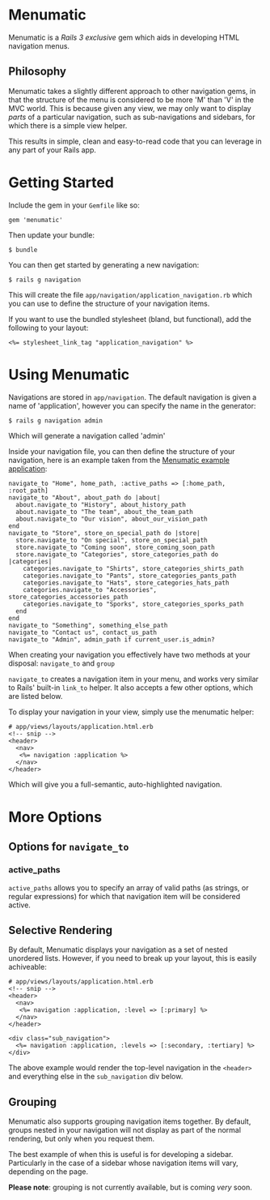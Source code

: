 # Menumatic

Menumatic is a _Rails 3 exclusive_ gem which aids in developing HTML
navigation menus.

## Philosophy

Menumatic takes a slightly different approach to other navigation gems,
in that the structure of the menu is considered to be more 'M' than 'V'
in the MVC world. This is because given any view, we may only want to
display _parts_ of a particular navigation, such as sub-navigations and
sidebars, for which there is a simple view helper.

This results in simple, clean and easy-to-read code that you can
leverage in any part of your Rails app.

# Getting Started

Include the gem in your `Gemfile` like so:

    gem 'menumatic'

Then update your bundle:

    $ bundle

You can then get started by generating a new navigation:

    $ rails g navigation

This will create the file `app/navigation/application_navigation.rb` which you can use to
define the structure of your navigation items.

If you want to use the bundled stylesheet (bland, but functional), add the following to your
layout:

    <%= stylesheet_link_tag "application_navigation" %>

# Using Menumatic

Navigations are stored in `app/navigation`. The default navigation is
given a name of 'application', however you can specify the name in the
generator:

    $ rails g navigation admin

Which will generate a navigation called 'admin'

Inside your navigation file, you can then define the structure of your
navigation, here is an example taken from the [Menumatic example
application](http://www.github.com/thetron/menumatic-test):

    navigate_to "Home", home_path, :active_paths => [:home_path, :root_path]
    navigate_to "About", about_path do |about|
      about.navigate_to "History", about_history_path
      about.navigate_to "The team", about_the_team_path 
      about.navigate_to "Our vision", about_our_vision_path
    end
    navigate_to "Store", store_on_special_path do |store|
      store.navigate_to "On special", store_on_special_path
      store.navigate_to "Coming soon", store_coming_soon_path
      store.navigate_to "Categories", store_categories_path do |categories|
        categories.navigate_to "Shirts", store_categories_shirts_path
        categories.navigate_to "Pants", store_categories_pants_path
        categories.navigate_to "Hats", store_categories_hats_path
        categories.navigate_to "Accessories", store_categories_accessories_path
        categories.navigate_to "Sporks", store_categories_sporks_path
      end
    end
    navigate_to "Something", something_else_path
    navigate_to "Contact us", contact_us_path
    navigate_to "Admin", admin_path if current_user.is_admin?

When creating your navigation you effectively have two methods at your
disposal: `navigate_to` and `group`

`navigate_to` creates a navigation item in your menu, and works very
similar to Rails' built-in `link_to` helper. It also accepts a few other
options, which are listed below.

To display your navigation in your view, simply use the menumatic
helper:

    # app/views/layouts/application.html.erb
    <!-- snip -->
    <header>
      <nav>
       <%= navigation :application %>
      </nav>
    </header>

Which will give you a full-semantic, auto-highlighted navigation.


# More Options

## Options for `navigate_to`

### active_paths

`active_paths` allows you to specify an array of valid paths (as
strings, or regular expressions) for which that navigation item will be
considered active.


## Selective Rendering

By default, Menumatic displays your navigation as a set of nested
unordered lists. However, if you need to break up your layout, this is
easily achiveable:


    # app/views/layouts/application.html.erb
    <!-- snip -->
    <header>
      <nav>
       <%= navigation :application, :level => [:primary] %>
      </nav>
    </header>

    <div class="sub_navigation">
      <%= navigation :application, :levels => [:secondary, :tertiary] %>
    </div>

The above example would render the top-level navigation in the
`<header>` and everything else in the `sub_navigation` div below.


## Grouping

Menumatic also supports grouping navigation items together. By default,
groups nested in your navigation will not display as part of the normal
rendering, but only when you request them.

The best example of when this is useful is for developing a sidebar. Particularly in the case of a sidebar whose navigation items will vary, depending on the page.

__Please note__: grouping is not currently available, but is coming
_very_ soon.
